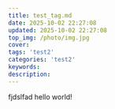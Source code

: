 ```yaml
---
title: test_tag.md
date: 2025-10-02 22:27:08
updated: 2025-10-02 22:27:08
top_img: /photo/img.jpg
cover: 
tags: 'test2'
categories: 'test2'
keywords:
description:
---
```



fjdslfad hello world!
